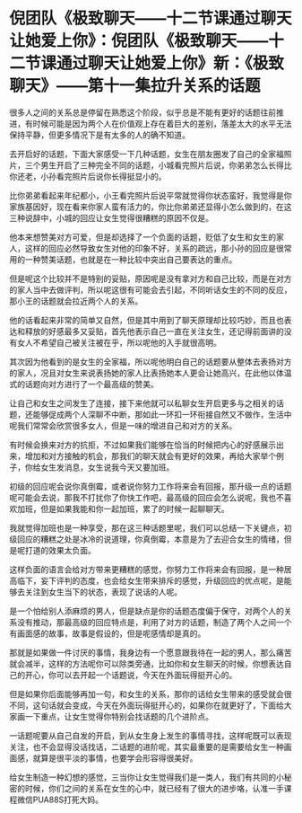 # 倪团队《极致聊天——十二节课通过聊天让她爱上你》：倪团队《极致聊天——十二节课通过聊天让她爱上你》新：《极致聊天》——第十一集拉升关系的话题

很多人之间的关系总是停留在熟悉这个阶段，似乎总是不能有更好的话题往前推进，有时候可能是因为两个人在价值观上存在着巨大的差别，落差太大的水平无法保持平静，但更多情况下是有太多的人的确不知道。

去开启好的话题，下面大家感受一下几种话题，女生在朋友圈发了自己的全家福照片，三个男生开启了三种完全不同的话题，小城看完照片后说，你弟弟怎么长得比你还老，小孙看完照片后说你长得挺显小的。

比你弟弟看起来年纪都小，小王看完照片后说平常就觉得你状态蛮好，我觉得是你家族基因好，现在看来你家人蛮有活力的，你比你弟弟还显得小怎么做到的，在这三种说辞中，小城的回应让女生觉得很糟糕的原因不仅是。

他本来想赞美对方可爱，但是却选择了一个负面的话题，贬低了女生和女生的家人，这样的回应必然导致女生对他的印象不好，关系的疏远，那小孙的回应是很常用的一种赞美话题，也就是在一种比较中突出自己要表达的重点。

但是呢这个比较并不是特别的妥贴，原因呢是没有拿对方和自己比较，而是在对方的家人当中去做评判，所以呢这很有可能会去引起，不同听话女生的不同的反应，那小王的话题就会拉近两个人的关系。

他的话看起来非常的简单又自然，但是其中用到了聊天原理却比较巧妙，而且也表达和释放的好感最多又妥贴，首先他表示自己一直在关注女生，还记得前面讲的没有女人不希望自己被关注被在乎，所以呢他的入手就很高明。

其次因为他看到的是女生的全家福，所以呢他明白自己的话题要从整体去表扬对方的家人，况且对女生来说表扬她的家人比表扬她本人更会让她高兴，在此他以体温式的话题向对方进行了一个最高级的赞美。

让自己和女生之间发生了连接，接下来他就可以私聊女生开启更多与之相关的话题，还能够促成两个人深聊不中断，那如此一环扣一环衔接自然又不做作，生活中呢我们常常会欣赏很多女人，但是一味的增进自己和对方的关系。

有时候会换来对方的抗拒，不过如果我们能够在恰当的时候把内心的好感展示出来，增加和对方接触的机会，那我们的聊天就会有更好的效果，再给大家举个例子，你给女生发消息，女生说我今天又要加班。

初级的回应呢会说你真倒霉，或者说你努力工作将来会有回报，那升级一点的话题呢可能会去说，那我不打扰你了你快工作吧，最高级的回应会怎么说呢，我也不喜欢加班，但是如果我能和你一起加班，累了的时候一起聊聊天。

我就觉得加班也是一种享受，那在这三种话题里呢，我们可以总结一下关键点，初级回应的糟糕之处是冰冷的说道理，你真倒霉，本意是为了去迎合女生的情绪，但是呢打道的效果太负面。

这样负面的语言会给对方带来更糟糕的感觉，你努力工作将来会有回报，是一种居高临下，妄下评判的态度，也会给女生带来排斥的感觉，升级回应的优点呢，是能够去关注到女生当下的状态，表现了说话的人呢。

是一个怕给别人添麻烦的男人，但是缺点是你的话题态度偏于保守，对两个人的关系没有推动，那最高级的回应特点是，利用了对方的话题，制造了两个人之间一个有画面感的故事，故事是假设的，但是呢感情却是真的。

那就是如果做一件讨厌的事情，我身边有一个愿意跟我待在一起的男人，那么痛苦就会减半，这样的方法呢你可以除类旁通，比如你和女生聊天的时候，你想表达自己的开心，你可以去开起一个话题说，今天在外面玩得挺开心的。

但是如果你后面能够再加一句，和女生的关系，那你的话给女生带来的感受就会很不同，这句话就会变成，今天在外面玩得挺开心的，如果你在就更好了，下面给大家画一下重点，让女生觉得你特别会找话题的几个进阶点。

一话题呢要从自己自发的开启，到从女生身上发生的事情寻找，这样呢既可以表现关注，也不会显得没话找话，二话题的进阶呢，其实最重要的是需要给女生一种画面感，就算是很平淡的事情，也要学会形容得很美好。

给女生制造一种幻想的感觉，三当你让女生觉得我们是一类人，我们有共同的小秘密的时候，你们之间的关系在女生的心中，就已经有了很大的进步咯，认准一手课程微信PUA88S打死大妈。

